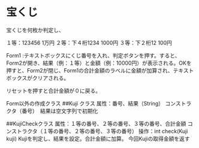 # 宝くじ
宝くじを何枚か判定し、

１等：123456 1万円
２等：下４桁1234 1000円
３等：下２桁12 100円

Form1 :テキストボックスにくじ番号を入れ、判定ボタンを押す。すると、Form2が開き、結果（例：１等）と金額（例：10000円）が表示される。OKを押すと、Form2が閉じ、Form1の合計金額のラベルに金額が加算され、テキストボックスがクリアされる。

リセットを押すと合計金額が０に戻る。

Form以外の作成クラス
##Kuji クラス
属性：番号、結果（String）
コンストラクタ（番号）　結果は空文字列で初期化

##KujiCheckクラス
属性：１等の番号、２等の番号、３等の番号、合計金額
コンストラクタ（１等の番号、２等の番号、３等の番号）
操作：int check(Kuji kuji)
      Kujiを判定し、結果を設定。合計金額に加算。
      今回Kujiの取得金額を返す
